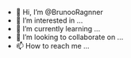 - 👋 Hi, I’m @BrunooRagnner
- 👀 I’m interested in ...
- 🌱 I’m currently learning ...
- 💞️ I’m looking to collaborate on ...
- 📫 How to reach me ...

<!---
BrunooRagnner/BrunooRagnner is a ✨ special ✨ repository because its `README.md` (this file) appears on your GitHub profile.
You can click the Preview link to take a look at your changes.
--->
